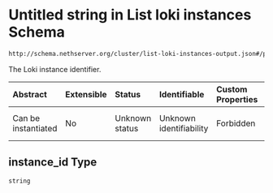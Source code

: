 # Untitled string in List loki instances Schema

```txt
http://schema.nethserver.org/cluster/list-loki-instances-output.json#/properties/instances/items/properties/instance_id
```

The Loki instance identifier.

| Abstract            | Extensible | Status         | Identifiable            | Custom Properties | Additional Properties | Access Restrictions | Defined In                                                                                          |
| :------------------ | :--------- | :------------- | :---------------------- | :---------------- | :-------------------- | :------------------ | :-------------------------------------------------------------------------------------------------- |
| Can be instantiated | No         | Unknown status | Unknown identifiability | Forbidden         | Allowed               | none                | [list-loki-instances-output.json\*](cluster/list-loki-instances-output.json "open original schema") |

## instance\_id Type

`string`

